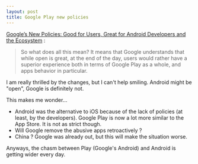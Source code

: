 ```yaml
---
layout: post
title: Google Play new policies
---
```


[Google’s New Policies: Good for Users, Great for Android Developers and the Ecosystem](http://blog.inner-active.com/2013/08/googles-new-policies-good-for-users-great-for-android-developers-and-the-ecosystem/) :

> So what does all this mean? It means that Google understands that while open is great, at the end of the day, users would rather have a superior experience both in terms of Google Play as a whole, and apps behavior in particular.

I am really thrilled by the changes, but I can't help smiling. Android might be "open", Google is definitely not.

This makes me wonder…

* Android was the alternative to iOS because of the lack of policies (at least, by the developers). Google Play is now a lot more similar to the App Store. It is not as strict though.
* Will Google remove the abusive apps retroactively ?
* China ? Google was already out, but this will make the situation worse.

Anyways, the chasm between Play (Google's Android) and Android is getting wider every day.